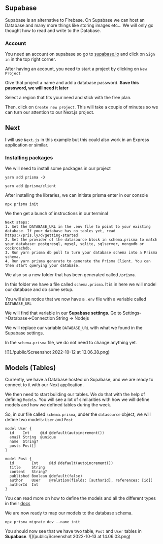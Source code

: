 ## Supabase

Supabase is an alternative to Firebase. On Supabase we can host an Database and many more things like storing images etc...
We will only go thought how to read and write to the Database.

### Account

You need an account on supabase so go to [supabase.io](https://supabase.io) and click on `Sign in` in the top right corner.

After having an account, you need to start a project by clicking on `New Project`

Give that project a name and add a database password. **Save this password, we will need it later**

[//]: # "iROmcYgMV2fkJUGd"

Select a region that fits your need and stick with the free plan.

Then, click on `Create new project`.
This will take a couple of minutes so we can turn our attention to our Next.js project.

## Next

I will use `Next.js` in this example but this could also work in an Express application or similar.

### Installing packages

We will need to install some packages in our project

```shell
yarn add prisma -D
```

```shell
yarn add @prisma/client
```

After installing the libraries, we can initiate prisma enter in our console

```shell
npx prisma init
```

We then get a bunch of instructions in our terminal

```
Next steps:
1. Set the DATABASE_URL in the .env file to point to your existing database. If your database has no tables yet, read https://pris.ly/d/getting-started
2. Set the provider of the datasource block in schema.prisma to match your database: postgresql, mysql, sqlite, sqlserver, mongodb or cockroachdb.
3. Run yarn prisma db pull to turn your database schema into a Prisma schema.
4. Run yarn prisma generate to generate the Prisma Client. You can then start querying your database.
```

We also so a new folder that has been generated called `/prisma`.

In this folder we have a file called `schema.prisma`.
It is in here we will model our database and do some setup.

You will also notice that we now have a `.env` file with a variable called `DATABASE_URL`

We will find that variable in our **Supabase settings**. Go to Settings->Database->Connection String -> Nodejs

We will replace our variable `DATABASE_URL` with what we found in the Supabase settings.

In the `schema.prisma` file, we do not need to change anything yet.

![](./public/Screenshot 2022-10-12 at 13.06.38.png)

## Models (Tables)

Currently, we have a Database hosted on Supabase, and we are ready to connect to it with our Next application.

We then need to start building our tables.
We do that with the help of defining `Models`.
You will see a lot of similarities with how we will define models and how we defined tables during the week.

So, in our file called `schema.prisma`, under the `datasource` object, we will define two models: `User` and `Post`

```prisma
model User {
  id    Int     @id @default(autoincrement())
  email String  @unique
  name  String?
  posts Post[]
}

model Post {
  id        Int     @id @default(autoincrement())
  title     String
  content   String?
  published Boolean @default(false)
  author    User    @relation(fields: [authorId], references: [id])
  authorId  Int
}
```

You can read more on how to define the models and all the different types in their [docs](https://www.prisma.io/docs/)

We are now ready to map our models to the database schema.

```shell
npx prisma migrate dev --name init
```

You should now see that we have two table, `Post` and `User` tables in **Supabase**.
![](public/Screenshot 2022-10-13 at 14.06.03.png)

[//]: # "9UCmHOo1xwm4shrL"
